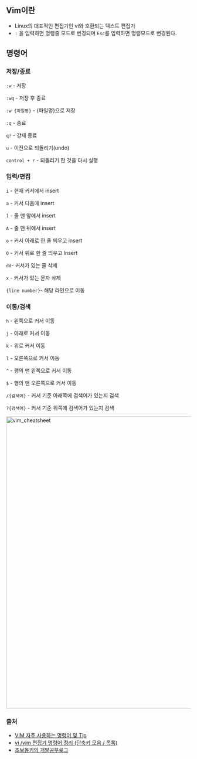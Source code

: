 ## Vim이란

- Linux의 대표적인 편집기인 vi와 호환되는 텍스트 편집기
- `:` 을 입력하면 명령줄 모드로 변경되며 `Esc`를 입력하면 명령모드로 변경된다.

## 명령어 

### 저장/종료

`:w` - 저장

`:wq` - 저장 후 종료

`:w {파일명}` - {파일명}으로 저장

`:q` - 종료

`q!` - 강제 종료

`u` - 이전으로 되돌리기(undo)

`control + r` - 되돌리기 한 것을 다시 실행

### 입력/편집

`i` - 현재 커서에서 insert 

`a` - 커서 다음에 insert 

`l` - 줄 맨 앞에서 insert 

`A` - 줄 맨 뒤에서 insert 

`o` - 커서 아래로 한 줄 띄우고 insert 

`O` - 커서 위로 한 줄 띄우고 Insert

`dd`- 커서가 있는 줄 삭제 

`x` - 커서가 있는 문자 삭제

`{line number}`- 해당 라인으로 이동

### 이동/검색

`h` - 왼쪽으로 커서 이동

`j` - 아래로 커서 이동

`k` - 위로 커서 이동

`l` - 오른쪽으로 커서 이동

`^` - 행의 맨 왼쪽으로 커서 이동

`$` - 행의 맨 오른쪽으로 커서 이동 

`/{검색어}` - 커서 기준 아래쪽에 검색어가 있는지 검색

`?{검색어}` - 커서 기준 위쪽에 검색어가 있는지 검색

<img width="797" alt="vim_cheatsheet" src="https://user-images.githubusercontent.com/19471818/111458518-da0da380-875c-11eb-963b-812264a10344.png">

### 출처

- [VIM 자주 사용하는 명령어 및 Tip](https://zzsza.github.io/development/2018/07/20/vim-tips/)
- [vi /vim 편집기 명령어 정리 (단축키 모음 / 목록)](https://iamfreeman.tistory.com/entry/vi-vim-편집기-명령어-정리-단축키-모음-목록)
- [초보몽키의 개발공부로그](https://wayhome25.github.io/etc/2017/03/27/vi/)


